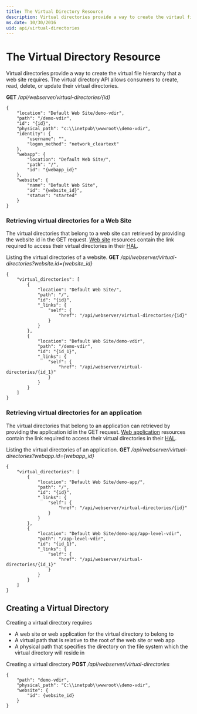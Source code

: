 ```yaml
---
title: The Virtual Directory Resource
description: Virtual directories provide a way to create the virtaul file hierarchy that a web site requires.
ms.date: 10/30/2016
uid: api/virtual-directories
---
```


# The Virtual Directory Resource

Virtual directories provide a way to create the virtual file hierarchy that a web site requires. The virtual directory API allows consumers to create, read, delete, or update their virtual directories.

**GET** _/api/webserver/virtual-directories/{id}_
```
{
    "location": "Default Web Site/demo-vdir",
    "path": "/demo-vdir",
    "id": "{id}",
    "physical_path": "c:\\inetpub\\wwwroot\\demo-vdir",
    "identity": {
        "username": "",
        "logon_method": "network_cleartext"
    },
    "webapp": {
        "location": "Default Web Site/",
        "path": "/",
        "id": "{webapp_id}"
    },
    "website": {
        "name": "Default Web Site",
        "id": "{website_id}",
        "status": "started"
    }
}
```

### Retrieving virtual directories for a Web Site

The virtual directories that belong to a web site can retrieved by providing the website id in the GET request. [Web site](sites.md) resources contain the link required to access their virtual directories in their [HAL](hal.md).

Listing the virtual directories of a website. **GET** */api/webserver/virtual-directories?website.id={website_id}*
```
{
    "virtual_directories": [
        {
            "location": "Default Web Site/",
            "path": "/",
            "id": "{id}",
            "_links": {
                "self": {
                    "href": "/api/webserver/virtual-directories/{id}"
                }
            }
        },
        {
            "location": "Default Web Site/demo-vdir",
            "path": "/demo-vdir",
            "id": "{id_1}",
            "_links": {
                "self": {
                    "href": "/api/webserver/virtual-directories/{id_1}"
                }
            }
        }
    ]
}
```

### Retrieving virtual directories for an application

The virtual directories that belong to an application can retrieved by providing the application id in the GET request. [Web application](applications.md) resources contain the link required to access their virtual directories in their [HAL](hal.md).

Listing the virtual directories of an application. **GET** */api/webserver/virtual-directories?webapp.id={webapp_id}*
```
{
    "virtual_directories": [
        {
            "location": "Default Web Site/demo-app/",
            "path": "/",
            "id": "{id}",
            "_links": {
                "self": {
                    "href": "/api/webserver/virtual-directories/{id}"
                }
            }
        },
        {
            "location": "Default Web Site/demo-app/app-level-vdir",
            "path": "/app-level-vdir",
            "id": "{id_1}",
            "_links": {
                "self": {
                    "href": "/api/webserver/virtual-directories/{id_1}"
                }
            }
        }
    ]
}
```

## Creating a Virtual Directory

Creating a virtual directory requires
* A web site or web application for the virtual directory to belong to
* A virtual path that is relative to the root of the web site or web app
* A physical path that specifies the directory on the file system which the virtual directory will reside in

Creating a virtual directory **POST** _/api/webserver/virtual-directories_
```
{
    "path": "demo-vdir",
    "physical_path": "C:\\inetpub\\wwwroot\\demo-vdir",
    "website": {
        "id": {website_id}
    }
}
```
